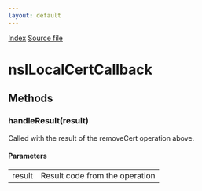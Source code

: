 ```yaml
---
layout: default
---
```

<div id='links'><a href="../index.html">Index</a>
<a href="http://dxr.mozilla.org/mozilla-central/source/toolkit/devtools/security/nsILocalCertService.idl">Source file</a>
</div>

# nsILocalCertCallback #

## Methods ##

### handleResult(result) ###
  
Called with the result of the removeCert operation above.  
  
  

#### Parameters ####

<table>

<tr>
<td>result</td>
<td>Result code from the operation  
</td>
</tr>

</table>
